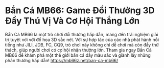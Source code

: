 # Bắn Cá MB66: Game Đổi Thưởng 3D Đầy Thú Vị Và Cơ Hội Thắng Lớn
Bắn Cá MB66 là một trò chơi đổi thưởng hấp dẫn, mang đến trải nghiệm giải trí tuyệt vời với đồ họa 3D sắc nét. Với sự hợp tác của các nhà phát hành nổi tiếng như JILI, JDB, FC, CQ9, trò chơi này không chỉ dễ chơi mà còn đầy thử thách, giúp người chơi có cơ hội nhận thưởng lớn. Tham gia ngay Bắn Cá MB66 để khám phá một thế giới bắn cá đầy màu sắc và giành lấy những phần thưởng hấp dẫn!
https://mb66z.net/ban-ca-mb66/